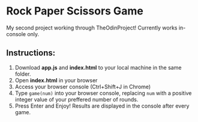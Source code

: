 # Rock Paper Scissors Game
My second project working through TheOdinProject!
Currently works in-console only.

## Instructions:
1. Download **app.js** and **index.html** to your local machine in the same folder.
2. Open **index.html** in your browser
3. Access your browser console (Ctrl+Shift+J in Chrome)
4. Type ``game(num)`` into your browser console, replacing ``num`` with a positive integer value of your preffered number of rounds.
5. Press Enter and Enjoy! Results are displayed in the console after every game.
